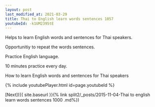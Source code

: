 ```yaml
---
layout: post
last_modified_at: 2021-03-29
title: Thai to English learn words sentences 1057 
youtubeId: -k1UM2395tE
---
```

 
 
Helps to learn English words and sentences for Thai speakers.

Opportunitiy to repeat the words sentences. 

Practice English language. 
 
10 minutes practice every day. 
 
How to learn English words and sentences for Thai speakers 
 
{% include youtubePlayer.html id=page.youtubeId %}
 
 
[Next]({{ site.baseurl }}{% link  split2/_posts/2015-11-04-Thai to english learn words sentences 1000 .md%})
 
